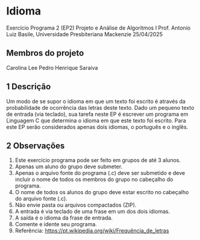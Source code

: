 # Idioma
Exercício Programa 2 (EP2)
Projeto e Análise de Algoritmos I
Prof. Antonio Luiz Basile, Universidade Presbiteriana Mackenzie 25/04/2025
## Membros do projeto
Carolina Lee
Pedro Henrique Saraiva
## 1 Descrição
Um modo de se supor o idioma em que um texto foi escrito é através da probabilidade de
ocorrência das letras deste texto. Dado um pequeno texto de entrada (via teclado), sua tarefa
neste EP é escrever um programa em Linguagem C que determina o idioma em que este texto
foi escrito. Para este EP serão considerados apenas dois idiomas, o português e o inglês.
## 2 Observações
1. Este exercício programa pode ser feito em grupos de até 3 alunos.
2. Apenas um aluno do grupo deve submeter.
3. Apenas o arquivo fonte do programa (.c) deve ser submetido e deve incluir o nome de
todos os membros do grupo no cabeçalho do programa.
4. O nome de todos os alunos do grupo deve estar escrito no cabeçalho do arquivo fonte
(.c).
5. Não envie pasta ou arquivos compactados (ZIP).
6. A entrada é via teclado de uma frase em um dos dois idiomas.
7. A saída é o idioma da frase de entrada.
8. Comente e idente seu programa.
9. Referência: https://pt.wikipedia.org/wiki/Frequência_de_letras
